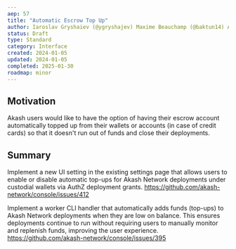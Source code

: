 ```yaml
---
aep: 57
title: "Automatic Escrow Top Up"
author: Iaroslav Gryshaiev (@ygryshajev) Maxime Beauchamp (@baktun14) Anil Murty (@anilmurty)
status: Draft
type: Standard
category: Interface
created: 2024-01-05
updated: 2024-01-05
completed: 2025-01-30
roadmap: minor
---
```



## Motivation

Akash users would like to have the option of having their escrow account automatically topped up from their wallets or accounts (in case of credit cards) so that it doesn't run out of funds and close their deployments.

## Summary

Implement a new UI setting in the existing settings page that allows users to enable or disable automatic top-ups for Akash Network deployments under custodial wallets via AuthZ deployment grants.
https://github.com/akash-network/console/issues/412

Implement a worker CLI handler that automatically adds funds (top-ups) to Akash Network deployments when they are low on balance. This ensures deployments continue to run without requiring users to manually monitor and replenish funds, improving the user experience.
https://github.com/akash-network/console/issues/395 
